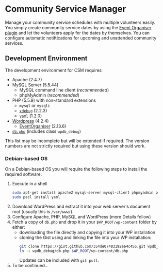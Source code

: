 Community Service Manager
=========================

Manage your community service schedules with multiple volunteers easily.
You simply create community service dates by using the [Event Organiser
plugin][1] and let the volunteers apply for the dates by themselves. You can
configure automatic notiftications for upcoming and unattended community
services.


Development Environment
-----------------------

The development environment for CSM requires:

- Apache (2.4.7)
- MySQL Server (5.5.44)
    - MySQL command line client (_recommended_)
    - phpMyAdmin (_recommended_)
- PHP (5.5.9) with non-standard extensions
    - `mysql` or `mysqli`
    - [`xdebug`][2] (2.2.3)
    - [`yaml`][3] (1.2.0)
- [Wordpress][4] (4.2.4)
    - [EventOrganiser][1] (2.13.6)
- [`db.php`][5] (includes class `wpdb_debug`)

This list may be incomplete but will be extended if required. The version
numbers are not strictly required but using these version should work.


### Debian-based OS

On a Debian-based OS you will require the following steps to install the
required software:

1. Execute in a shell
   ```bash
   sudo apt-get install apache2 mysql-server mysql-client phpmyadmin php5 php5-cli php5-xdebug php-pear libyaml-0-2 libyaml-dev
   sudo pecl install yaml
   ```
2. Download WordPress and extract it into your web server's document root
   (usually this is `/var/www/`).
3. Configure Apache, PHP, MySQL and WordPress (more Details follow)
4. Fetch a copy of `db.php` and drop it in your `$WP_ROOT/wp-content` folder by
   either:
    - downloading the file directly and copying it into your WP installation
    - cloning the Gist using and linking the file into your WP
      installation:
      ```bash
      git clone https://gist.github.com/354de07403192e64c456.git wpdb_debug
      ln -s wpdb_debug/db.php $WP_ROOT/wp-content/db.php
      ```
      Updates can be included with `git pull`.
5. To be continued…


[1]: https://wordpress.org/plugins/event-organiser/ "Event Organiser Plugin on WordPress.org"
[2]: http://xdebug.org/ "Xdebug homepage"
[3]: http://php.net/manual/en/book.yaml.php "php.net: YAML Data Serialization"
[4]: https://wordpress.org/download/ "WordPress.org: Download WordPress"
[5]: https://gist.github.com/a-ludi/354de07403192e64c456 "Gist: db.php"

